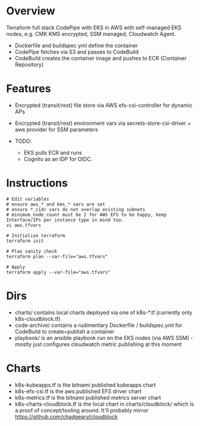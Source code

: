 # Overview
Terraform full stack CodePipe with EKS in AWS with self-managed EKS nodes, e.g. CMK KMS encrypted, SSM managed, Cloudwatch Agent.

- Dockerfile and buildspec.yml define the container
- CodePipe fetches via S3 and passes to CodeBuild
- CodeBuild creates the container image and pushes to ECR (Container Repository)

# Features
- Encrypted (transit/rest) file store via AWS efs-csi-controller for dynamic APs
- Encrypted (transit/rest) environment vars via secrets-store-csi-driver + aws provider for SSM parameters

- TODO:
  - EKS pulls ECR and runs
  - Cognito as an IDP for OIDC.

# Instructions
```
# Edit variables
# ensure aws_* and kms_* vars are set
# ensure *_cidr vars do not overlap existing subnets
# minimum_node_count must be 2 for AWS EFS to be happy, keep Interface/IPs per instance type in mind too.
vi aws.tfvars

# Initialize terraform
terraform init

# Plan sanity check
terraform plan --var-file="aws.tfvars"

# Apply
terraform apply --var-file="aws.tfvars"
```

# Dirs
- charts/ contains local charts deployed via one of k8s-*.tf (currently only k8s-cloudblock.tf)
- code-archive/ contains a rudimentary Dockerfile / buildspec.yml for CodeBuild to create+publish a container
- playbook/ is an ansible playbook run on the EKS nodes (via AWS SSM) - mostly just configures cloudwatch metric publishing at this moment

# Charts
- k8s-kubeapps.tf is the bitnami published kubeapps chart
- k8s-efs-csi.tf is the aws published EFS driver chart
- k8s-metrics.tf is the bitnami published metrics server chart
- k8s-charts-cloudblock.tf is the local chart in charts/cloudblock/ which is a proof of concept/tooling around. It'll probably mirror https://github.com/chadgeary/cloudblock

